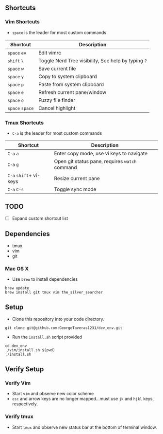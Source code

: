 ## Shortcuts

### Vim Shortcuts
* `space` is the leader for most custom commands

| Shortcut | Description |
|----------|-------------|
| `space` `ev` | Edit vimrc |
| `shift` `\` | Toggle Nerd Tree visibility, See help by typing `?` |
| `space` `w` | Save current file |
| `space` `y` | Copy to system clipboard |
| `space` `p` | Paste from system clipboard |
| `space` `e` | Refresh current pane/window |
| `space` `o` | Fuzzy file finder |
| `space` `space` | Cancel highlight |

### Tmux Shortcuts
* `C-a` is the leader for most custom commands

| Shortcut | Description |
|----------|-------------|
| `C-a` `a` | Enter copy mode, use vi keys to navigate |
| `C-a` `g` | Open git status pane, requires `watch` command |
| `C-a` `shift`+ vi-keys | Resize current pane |
| `C-a` `C-s` | Toggle sync mode |

## TODO
- [ ] Expand custom shortcut list

## Dependencies
* tmux
* vim
* git

### Mac OS X
* Use `brew` to install dependencies

```
brew update
brew install git tmux vim the_silver_searcher
```

## Setup
* Clone this repository into your code directory.

```
git clone git@github.com:GeorgeTaveras1231/dev_env.git
```

* Run the `install.sh` script provided

```
cd dev_env
./vim/install.sh $(pwd)
./install.sh
```

## Verify Setup

### Verify Vim
* Start `vim` and observe new color scheme
* `esc` and arrow keys are no longer mapped...must use `jk` and `hjkl` keys, respectively.

### Verify tmux
* Start `tmux` and observe new status bar at the bottom of terminal window.

